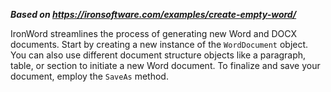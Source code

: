 ***Based on <https://ironsoftware.com/examples/create-empty-word/>***

IronWord streamlines the process of generating new Word and DOCX documents. Start by creating a new instance of the `WordDocument` object. You can also use different document structure objects like a paragraph, table, or section to initiate a new Word document. To finalize and save your document, employ the `SaveAs` method.